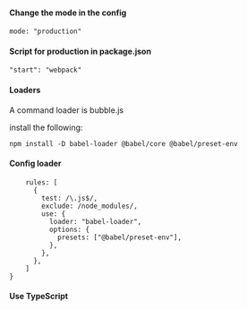 #### Change the mode in the config

`mode: "production"`

#### Script for production in package.json

`"start": "webpack"`

#### Loaders

A command loader is bubble.js

install the following:

```
npm install -D babel-loader @babel/core @babel/preset-env
```

#### Config loader

```module: {
    rules: [
      {
        test: /\.js$/,
        exclude: /node_modules/,
        use: {
          loader: "babel-loader",
          options: {
            presets: ["@babel/preset-env"],
          },
        },
      },
    ]
}
```

#### Use TypeScript
